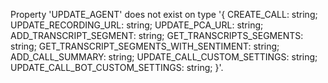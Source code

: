 Property 'UPDATE_AGENT' does not exist on type '{ CREATE_CALL: string; UPDATE_RECORDING_URL: string; UPDATE_PCA_URL: string; ADD_TRANSCRIPT_SEGMENT: string; GET_TRANSCRIPTS_SEGMENTS: string; GET_TRANSCRIPT_SEGMENTS_WITH_SENTIMENT: string; ADD_CALL_SUMMARY: string; UPDATE_CALL_CUSTOM_SETTINGS: string; UPDATE_CALL_BOT_CUSTOM_SETTINGS: string; }'.
